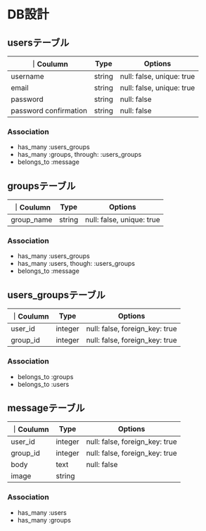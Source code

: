 # DB設計 

## usersテーブル

｜Coulumn|Type|Options|
|--------|----|-------|
|username|string|null: false, unique: true|
|email|string|null: false, unique: true|
|password|string|null: false|
|password confirmation|string|null: false|

### Association

- has_many :users_groups 
- has_many :groups, through: :users_groups
- belongs_to :message

## groupsテーブル

｜Coulumn|Type|Options|
|--------|----|-------|
|group_name|string|null: false, unique: true|

### Association

- has_many :users_groups
- has_many :users, though: :users_groups
- belongs_to :message

## users_groupsテーブル

｜Coulumn|Type|Options|
|--------|----|-------|
|user_id|integer|null: false, foreign_key: true|
|group_id|integer|null: false, foreign_key: true|

### Association 

- belongs_to :groups
- belongs_to :users

## messageテーブル

｜Coulumn|Type|Options|
|--------|----|-------|
|user_id|integer|null: false, foreign_key: true|
|group_id|integer|null: false, foreign_key: true|
|body|text|null: false|
|image|string|

### Association

- has_many :users
- has_many :groups